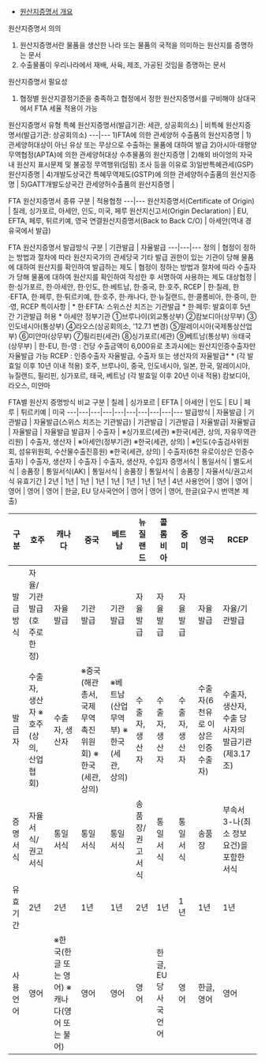 * [원산지증명서 개요](https://www.customs.go.kr/ftaportalkor/cm/cntnts/cntntsView.do?mi=3401&cntntsId=1061)

원산지증명서 의의
1) 원산지증명서란 물품을 생산한 나라 또는 물품의 국적을 의미하는 원산지를 증명하는 문서
2) 수출물품이 우리나라에서 재배, 사육, 제조, 가공된 것임을 증명하는 문서

원산지증명서 필요성
1) 협정별 원산지결정기준을 충족하고 협정에서 정한 원산지증명서를 구비해야 상대국에서 FTA 세율 적용이 가능

원산지증명서 유형
특혜 원산지증명서(발급기관: 세관, 상공회의소) | 비특혜 원산지증명서(발급기관: 상공회의소) 
---|---
1)FTA에 의한 관세양허 수출품의 원산지증명 | 1)관세양허대상이 아닌 유상 또는 무상으로 수출하는 물품에 대하여 발급
2)아시아·태평양무역협정(APTA)에 의한 관세양허대상 수추물품의 원산지증명 | 2)해외 바이엉의 자국내 원산지 표시문제 및 불공정 무역행위(덤핑) 조사 등을 이유로 
3)일반특혜관세(GSP) 원산지증명 |
4)개발도상국간 특혜무역제도(GSTP)에 의한 관세양허수출품의 원산지증명 |
5)GATT개발도상국간 관세양허수출품의 원산지증명 |

FTA 원산지증명서 종류
구분 | 적용협정
---|---
원산지증명서(Certificate of Origin) | 칠레, 싱가포르, 아세안, 인도, 미국, 페루
원산지신고서(Origin Declaration) | EU, EFTA, 페루, 튀르키예, 영국
연결원산지증명서(Back to Back C/O) | 아세안(역내 경유국에서 발급)

FTA 원산지증명서 발급방식
구분 | 기관발급 | 자율발급
---|---|---
정의 | 협정이 정하는 방법과 절차에 따라 원산지국가의 관세당국 기타 발급 권한이 있는 기관이 당해 물품에 대하여 원산지를 확인하여 발급하는 제도 | 협정이 정하는 방법과 절차에 따라 수출자가 당해 물품에 대하여 원산지를 확인하여 작성한 후 서명하여 사용하는 제도
대상협정 | 한·싱가포르, 한·아세안, 한·인도, 한·베트남, 한·중국, 한·호주, RCEP | 한·칠레, 한·EFTA, 한·페루, 한·튀르키예, 한·호주, 한·캐나다, 한·뉴질랜드, 한·콜롬비아, 한·중미, 한·영, RCEP
특이사항 | * 한·EFTA: 스위스산 치즈는 기관발급   * 한·페루: 발효이후 5년간 기관발급 허용   * 아세안 정부기관 ①브루나이(외교통상부)   ②캄보디아(상무부)   ③인도네시아(통상부)   ④라오스(상공회의소, '12.7.1 변경)   ⑤말레이시아(국제통상산업부)   ⑥미얀마(상무부)   ⑦필리핀(세관)   ⑧싱가포르(세관)   ⑨베트남(통상부)   ⑩태국(상무부) |  한-EU, 한-영 : 건당 수출금액이 6,000유로 초과시에는 원산지인증수출자만 자율발급 가능   RCEP : 인증수출자 자율발급, 수출자 또는 생산자의 자율발급*   * (각 발효일 이후 10년 이내 적용) 호주, 브루나이, 중국, 인도네시아, 일본, 한국, 말레이시아, 뉴질랜드, 필리핀, 싱가포르, 태국, 베트남   (각 발효일 이후 20년 이내 적용) 캄보디아, 라오스, 미얀마

FTA별 원산지 증명방식 비교
구분 | 칠레 | 싱가포르 | EFTA | 아세안 | 인도 | EU | 페루 | 튀르키예 | 미국
---|---|---|---|---|---|---|---|---|---
발급방식 | 자율발급 | 기관발급 | 자율발급(스위스 치즈는 기관발급) | 기관발급 | 기관발급 | 자율발급| 자율발급 | 자율발급 | 자율발급
발급자 | 수출자 | ※싱가포르(세관) ※한국(세관, 상의, 자유무역관리원) | 수출자, 생산자 | ※아세안(정부기관) ※한국(세관, 상의) | ※인도(수출검사위원회, 섬유위원회, 수산물수출진흥원) ※한국(세관, 상의) | 수출자(6천 유로이상은 인증수출자) | 수출자, 생산자 | 수출자 | 수출자, 생산자, 수입자
증명서식 | 통일서식 | 별도서식 | 송품장 | 통일서식(AK) | 통일서식 | 송품장 | 통일서식 | 송품장 | 자율서식/권고서식 
유효기간 | 2년 | 1년 | 1년 | 1년 | 1년 | 1년 | 1년 | 1년 | 4년
사용언어 | 영어 | 영어 | 영어 | 영어 | 영어 | 한글, EU 당사국언어 | 영어 | 영어 | 영어, 한글(요구시 번역본 제출) 

구분 | 호주 | 캐나다 | 중국 | 베트남 | 뉴질랜드 | 콜롬비아 | 중미 | 영국 | RCEP
---|---|---|---|---|---|---|---|---|---
발급방식 | 자율/기관발급(호주로 한정) | 자율발급 | 기관발급 | 기관발급 | 자율발급 | 자율발급| 자율발급 | 자율발급 | 자율/기관발급
발급자 | 수출자, 생산자 ※호주(상의, 산업협회) | 수출자, 생산자 | ※중국(해관총서, 국제무역 촉진 위원회) ※한국(세관, 상의) | ※베트남(산업무역부) ※한국(세관, 상의) | 수출자, 생산자 | 수출자, 생산자 | 수출자, 생산자 | 수출자(6천유로 이상은 인증수출자) | 수출자, 생산자, 수출 당사자의 발급기관(제3.17조)
증명서식 | 자율서식/권고서식 | 통일서식 | 통일서식 | 통일서식 | 송품장/권고서식 | 통일서식 | 통일서식 | 송품장 | 부속서 3-나(최소 정보 요건)을 포함한 서식 
유효기간 | 2년 | 2년 | 1년 | 1년 | 2년 | 1년 | 1년 | 1년 | 1년
사용언어 | 영어 | ※한국(한글 또는 영어) ※캐나다(영어 또는 불어) | 영어 | 영어 | 영어 | 한글, EU 당사국언어 | 영어 | 한글, 영어 | 영어
